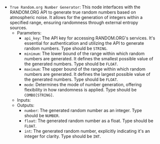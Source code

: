 - `True Random.org Number Generator`: This node interfaces with the RANDOM.ORG API to generate true random numbers based on atmospheric noise. It allows for the generation of integers within a specified range, ensuring randomness through external entropy sources.
    - Parameters:
        - `api_key`: The API key for accessing RANDOM.ORG's services. It's essential for authentication and utilizing the API to generate random numbers. Type should be `STRING`.
        - `minimum`: The lower bound of the range within which random numbers are generated. It defines the smallest possible value of the generated numbers. Type should be `FLOAT`.
        - `maximum`: The upper bound of the range within which random numbers are generated. It defines the largest possible value of the generated numbers. Type should be `FLOAT`.
        - `mode`: Determines the mode of number generation, offering flexibility in how randomness is applied. Type should be `COMBO[STRING]`.
    - Inputs:
    - Outputs:
        - `number`: The generated random number as an integer. Type should be `NUMBER`.
        - `float`: The generated random number as a float. Type should be `FLOAT`.
        - `int`: The generated random number, explicitly indicating it's an integer for clarity. Type should be `INT`.
